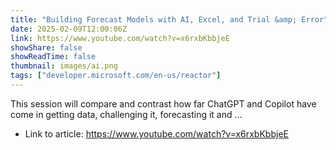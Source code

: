 ```yaml
---
title: "Building Forecast Models with AI, Excel, and Trial &amp; Error"
date: 2025-02-09T12:00:06Z
link: https://www.youtube.com/watch?v=x6rxbKbbjeE
showShare: false
showReadTime: false
thumbnail: images/ai.png
tags: ["developer.microsoft.com/en-us/reactor"]
---
```

This session will compare and contrast how far ChatGPT and Copilot have come in getting data, challenging it, forecasting it and ...

- Link to article: https://www.youtube.com/watch?v=x6rxbKbbjeE